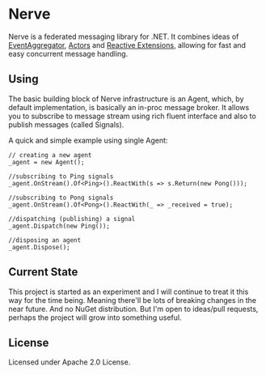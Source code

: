 Nerve
=====

Nerve is a federated messaging library for .NET. It combines ideas of [EventAggregator](http://martinfowler.com/eaaDev/EventAggregator.html), [Actors](http://en.wikipedia.org/wiki/Actor_model) and [Reactive Extensions](https://rx.codeplex.com/), allowing for fast and easy concurrent message handling.

Using
-----

The basic building block of Nerve infrastructure is an Agent, which, by default implementation, is basically an in-proc message broker. It allows you to subscribe to message stream using rich fluent interface and also to publish messages (called Signals).

A quick and simple example using single Agent:

    // creating a new agent
    _agent = new Agent();
    
    //subscribing to Ping signals
    _agent.OnStream().Of<Ping>().ReactWith(s => s.Return(new Pong()));
    
    //subscribing to Pong signals
    _agent.OnStream().Of<Pong>().ReactWith(_ => _received = true);
    
    //dispatching (publishing) a signal
    _agent.Dispatch(new Ping());
    
    //disposing an agent
    _agent.Dispose();


Current State
-------------

This project is started as an experiment and I will continue to treat it this way for the time being. Meaning there'll be lots of breaking changes in the near future. And no NuGet distribution. But I'm open to ideas/pull requests, perhaps the project will grow into something useful.

License
-------
Licensed under Apache 2.0 License.
